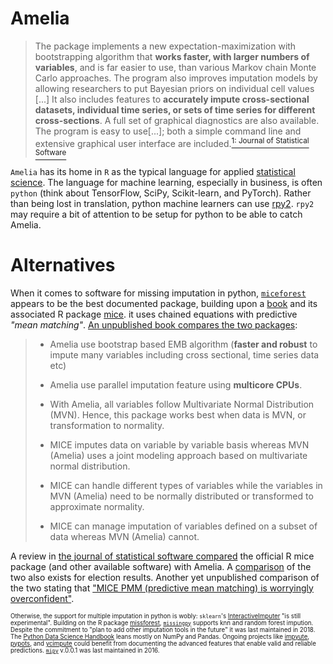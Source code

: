 
# Amelia

> The package implements a new expectation-maximization with bootstrapping algorithm that **works faster, with larger numbers of variables**, and is far easier to use, than various Markov chain Monte Carlo approaches. The program also improves imputation models by allowing researchers to put Bayesian priors on individual cell values [...] It also includes features to **accurately impute cross-sectional datasets, individual time series, or sets of time series for different cross-sections**. A full set of graphical diagnostics are also available. The program is easy to use[...]; both a simple command line and extensive graphical user interface are included.[<sup>1: Journal of Statistical Software</sup>](https://gking.harvard.edu/files/gking/files/amelia_jss.pdf)

`Amelia` has its home in `R` as the typical language for applied [statistical science](https://stats.stackexchange.com/q/6/207649). The language for machine learning, especially in business, is often `python` (think about TensorFlow, SciPy, Scikit-learn, and PyTorch). Rather than being lost in translation, python machine learners can use [rpy2](https://github.com/rpy2/rpy2). `rpy2` may require a bit of attention to be setup for python to be able to catch Amelia.

# Alternatives
When it comes to software for missing imputation in python, [`miceforest`](https://github.com/AnotherSamWilson/miceforest) appears to be the best documented package, building upon a [book](https://stefvanbuuren.name/fimd/) and its associated R package [mice](https://www.jstatsoft.org/article/view/v045i03). it uses chained equations with predictive _"mean matching"_. [An unpublished book compares the two packages](https://bookdown.org/mike/data_analysis/application-7.html#amelia): 

> - Amelia use bootstrap based EMB algorithm (**faster and robust** to impute many variables including cross sectional, time series data etc)
> - Amelia use parallel imputation feature using **multicore CPUs**.
> - With Amelia, all variables follow Multivariate Normal Distribution (MVN). Hence, this package works best when data is MVN, or transformation to normality.
> 
> - MICE imputes data on variable by variable basis whereas MVN (Amelia) uses a joint modeling approach based on multivariate normal distribution.
> - MICE can handle different types of variables while the variables in MVN (Amelia) need to be normally distributed or transformed to approximate normality.
> - MICE can manage imputation of variables defined on a subset of data whereas MVN (Amelia) cannot.

A review in [the journal of statistical software compared](http://www.science.smith.edu/~nhorton/muchado.pdf) the official R mice package (and other available software) with Amelia. A [comparison](https://www.researchgate.net/publication/270447507_Using_Multiple_Imputation_for_Vote_Choice_Data_A_Comparison_across_Multiple_Imputation_Tools) of the two also exists for election results. Another yet unpublished comparison of the two stating that ["MICE PMM (predictive mean matching) is worryingly overconfident"](https://faculty.washington.edu/cadolph/mle/topic11.p.pdf).

<small><small>Otherwise, the support for multiple imputation in python is wobly: `sklearn`'s [InteractiveImputer](https://scikit-learn.org/stable/modules/generated/sklearn.impute.IterativeImputer.html) "is still experimental". Building on the R package [missforest](https://cran.r-project.org/web/packages/missForest/missForest.pdf), [`missingpy`](https://github.com/epsilon-machine/missingpy) supports knn and random forest impution. Despite the commitment to "plan to add other imputation tools in the future" it was last maintained in 2018. The [Python Data Science Handbook](https://github.com/jakevdp/PythonDataScienceHandbook/blob/master/notebooks/03.04-Missing-Values.ipynb) leans mostly on NumPy and Pandas. Ongoing projects like [impyute](https://github.com/eltonlaw/impyute), [pypots](https://github.com/WenjieDu/PyPOTS), and [ycimpute](https://github.com/OpenIDEA-YunanUniversity/ycimpute) could benefit from documenting the advanced features that enable valid and reliable predictions. [`mipy`](https://github.com/bcb/mipy) v.0.0.1 was last maintained in 2016.</small></small>
